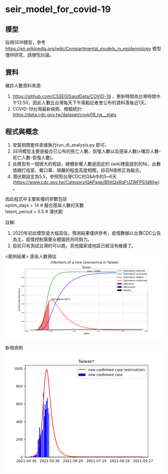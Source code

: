 # seir_model_for_covid-19

## 模型
採用SEIR模型，參考 https://en.wikipedia.org/wiki/Compartmental_models_in_epidemiology  模型僅供研究，請理性討論。


## 資料
確診人數資料來源: 
1. https://github.com/CSSEGISandData/COVID-19 ，更新時間為台灣時間中午12:50，因此人數比台灣每天下午兩點記者會公布的資料落後近1天。  
2. COVID-19台灣最新病例、檢驗統計: https://data.cdc.gov.tw/dataset/covid19_tw__stats
  
  
## 程式與概念 
1. 安裝相關套件直接執行run_dl_analysis.py 即可。  
2. SEIR模型主要是擬合已公布的死亡人數、恢復人數以及感染人數(=確診人數-死亡人數-恢復人數)。   
3. 此模型有一個很大的假設，總體影響人數是固定的 (wiki裡面提到的N)，此數值跟打疫苗、戴口罩、隔離的程度高度相關，目前N值修正為擬合。   
4. 潛伏期設定為5.5，參照照台灣CDC的Q&A中的5~6天 (https://www.cdc.gov.tw/Category/QAPage/B5ttQxRgFUZlRFPS1dRliw)。   

因此程式中主要影響的參數包括  
optim_days = 14   # 擬合感染人數的天數  
latent_period = 5.5   # 潛伏期  

註解:  
1. 2020年初此模型是大幅高估，預測結果僅供參考，疫情數據以台灣CDC公告為主，疫情控制需要全體國民共同努力。   
2. 目前只有測試台灣的可以跑，其他國家或地區已經沒有維護了。 
 
 
  

<範例結果> 
感染人數預估
![image](https://github.com/andrewwang7/seir_model_for_covid-19/blob/master/~result/Taiwan_estimation.png)

新增病例   
![image](https://github.com/andrewwang7/seir_model_for_covid-19/blob/master/~result/Taiwan.png)

